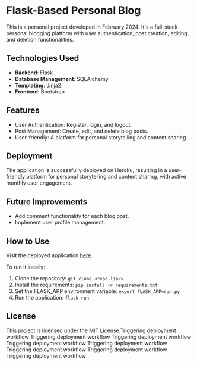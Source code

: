# Flask-Based Personal Blog

This is a personal project developed in February 2024. It's a full-stack personal blogging platform with user authentication, post creation, editing, and deletion functionalities.

## Technologies Used

- **Backend**: Flask
- **Database Management**: SQLAlchemy
- **Templating**: Jinja2
- **Frontend**: Bootstrap

## Features

- User Authentication: Register, login, and logout.
- Post Management: Create, edit, and delete blog posts.
- User-friendly: A platform for personal storytelling and content sharing.

## Deployment

The application is successfully deployed on Heroku, resulting in a user-friendly platform for personal storytelling and content sharing, with active monthly user engagement.

## Future Improvements

- Add comment functionality for each blog post.
- Implement user profile management.

## How to Use

Visit the deployed application [here](<insert your heroku app link here>).

To run it locally:

1. Clone the repository: `git clone <repo-link>`
2. Install the requirements: `pip install -r requirements.txt`
3. Set the FLASK_APP environment variable: `export FLASK_APP=run.py`
4. Run the application: `flask run`

## License

This project is licensed under the MIT License.T r i g g e r i n g   d e p l o y m e n t   w o r k f l o w  
 T r i g g e r i n g   d e p l o y m e n t   w o r k f l o w  
 T r i g g e r i n g   d e p l o y m e n t   w o r k f l o w  
 T r i g g e r i n g   d e p l o y m e n t   w o r k f l o w  
 T r i g g e r i n g   d e p l o y m e n t   w o r k f l o w  
 T r i g g e r i n g   d e p l o y m e n t   w o r k f l o w  
 T r i g g e r i n g   d e p l o y m e n t   w o r k f l o w  
 T r i g g e r i n g   d e p l o y m e n t   w o r k f l o w  
 